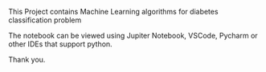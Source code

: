 This Project contains Machine Learning algorithms for diabetes classification problem

The notebook can be viewed using Jupiter Notebook, VSCode, Pycharm or other IDEs that support python.

Thank you.